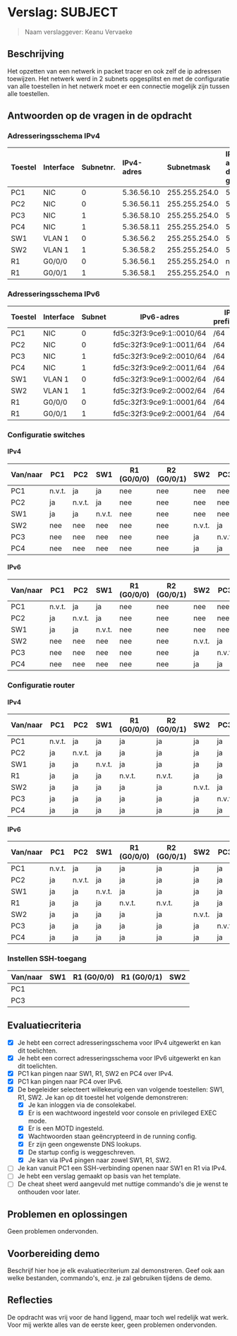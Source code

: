 # Verslag: SUBJECT

> Naam verslaggever: Keanu Vervaeke

## Beschrijving

Het opzetten van een netwerk in packet tracer en ook zelf de ip adressen toewijzen. Het netwerk werd in 2 subnets opgesplitst en met de configuratie van alle toestellen in het netwerk moet er een connectie mogelijk zijn tussen alle toestellen.

## Antwoorden op de vragen in de opdracht

### Adresseringsschema IPv4

| Toestel | Interface | Subnetnr. | IPv4-adres  | Subnetmask    | IPv4-adres default gateway | Netwerk-adrres | Broadcast-adres | Max aantal hosts |
| :------ | :-------- | :-------- | :---------- | :------------ | :------------------------- | :------------- | :-------------- | :--------------- |
| PC1     | NIC       | 0         | 5.36.56.10  | 255.255.254.0 | 5.36.56.1                  | 5.36.56.0      | 5.36.57.255     | 510              |  
| PC2     | NIC       | 0         | 5.36.56.11  | 255.255.254.0 | 5.36.56.1                  | 5.36.56.0      | 5.36.57.255     | 510              |
| PC3     | NIC       | 1         | 5.36.58.10  | 255.255.254.0 | 5.36.58.1                  | 5.36.58.0      | 5.36.59.255     | 510              |
| PC4     | NIC       | 1         | 5.36.58.11  | 255.255.254.0 | 5.36.58.1                  | 5.36.58.0      | 5.36.59.255     | 510              |
| SW1     | VLAN 1    | 0         | 5.36.56.2   | 255.255.254.0 | 5.36.56.1                  | 5.36.56.0      | 5.36.57.255     | 508              |
| SW2     | VLAN 1    | 1         | 5.36.58.2   | 255.255.254.0 | 5.36.58.1                  | 5.36.58.0      | 5.36.59.255     | 508              |
| R1      | G0/0/0    | 0         | 5.36.56.1   | 255.255.254.0 | n.v.t.                     | 5.36.56.0      | 5.36.57.255     | 508              |
| R1      | G0/0/1    | 1         | 5.36.58.1   | 255.255.254.0 | n.v.t.                     | 5.36.58.0      | 5.36.59.255     | 508              |

### Adresseringsschema IPv6

| Toestel | Interface | Subnet | IPv6-adres                | IPv6-prefixlengte | IPv6-adres default gateway |
| ------- | --------- | ------ | ------------------------- | ----------------- | -------------------------- |
| PC1     | NIC       | 0      | fd5c:32f3:9ce9:1::0010/64 | /64               | fd5c:32f3:9ce9:1::0001     |
| PC2     | NIC       | 0      | fd5c:32f3:9ce9:1::0011/64 | /64               | fd5c:32f3:9ce9:1::0001     |
| PC3     | NIC       | 1      | fd5c:32f3:9ce9:2::0010/64 | /64               | fd5c:32f3:9ce9:2::0001     |
| PC4     | NIC       | 1      | fd5c:32f3:9ce9:2::0011/64 | /64               | fd5c:32f3:9ce9:2::0001     |
| SW1     | VLAN 1    | 0      | fd5c:32f3:9ce9:1::0002/64 | /64               | fd5c:32f3:9ce9:1::0001     |
| SW2     | VLAN 1    | 1      | fd5c:32f3:9ce9:2::0002/64 | /64               | fd5c:32f3:9ce9:2::0001     |
| R1      | G0/0/0    | 0      | fd5c:32f3:9ce9:1::0001/64 | /64               | N.V.T.                     |
| R1      | G0/0/1    | 1      | fd5c:32f3:9ce9:2::0001/64 | /64               | N.V.T.                     |

### Configuratie switches

#### IPv4

| Van/naar | PC1    | PC2    | SW1    | R1 (G0/0/0) | R2 (G0/0/1) | SW2    | PC3    | PC4    |
| -------- | ------ | ------ | ------ | ----------- | ----------- | ------ | ------ | ------ |
| PC1      | n.v.t. |   ja   |   ja   |     nee     |     nee     |   nee  |   nee  |   nee  |
| PC2      |   ja   | n.v.t. |   ja   |     nee     |     nee     |   nee  |   nee  |   nee  |
| SW1      |   ja   |   ja   | n.v.t. |     nee     |     nee     |   nee  |   nee  |   nee  |
| SW2      |   nee  |   nee  |  nee   |     nee     |     nee     | n.v.t. |   ja   |   ja   |
| PC3      |   nee  |   nee  |  nee   |     nee     |     nee     |   ja   | n.v.t. |   ja   |
| PC4      |   nee  |   nee  |  nee   |     nee     |     nee     |   ja   |   ja   | n.v.t. |

#### IPv6

| Van/naar | PC1    | PC2    | SW1    | R1 (G0/0/0) | R2 (G0/0/1) | SW2    | PC3    | PC4    |
| -------- | ------ | ------ | ------ | ----------- | ----------- | ------ | ------ | ------ |
| PC1      | n.v.t. |   ja   |   ja   |     nee     |     nee     |   nee  |   nee  |   nee  |
| PC2      |   ja   | n.v.t. |   ja   |     nee     |     nee     |   nee  |   nee  |   nee  |
| SW1      |   ja   |   ja   | n.v.t. |     nee     |     nee     |   nee  |   nee  |   nee  |
| SW2      |   nee  |   nee  |  nee   |     nee     |     nee     | n.v.t. |   ja   |   ja   |
| PC3      |   nee  |   nee  |  nee   |     nee     |     nee     |   ja   | n.v.t. |   ja   |
| PC4      |   nee  |   nee  |  nee   |     nee     |     nee     |   ja   |   ja   | n.v.t. |

### Configuratie router

#### IPv4

| Van/naar | PC1    | PC2    | SW1    | R1 (G0/0/0) | R2 (G0/0/1) | SW2    | PC3    | PC4    |
| -------- | ------ | ------ | ------ | ----------- | ----------- | ------ | ------ | ------ |
| PC1      | n.v.t. |   ja   |  ja    |     ja      |     ja      |   ja   |   ja   |   ja   |
| PC2      |   ja   | n.v.t. |  ja    |     ja      |     ja      |   ja   |   ja   |   ja   |
| SW1      |   ja   |   ja   | n.v.t. |     ja      |     ja      |   ja   |   ja   |   ja   |
| R1       |   ja   |   ja   |  ja    | n.v.t.      | n.v.t.      |   ja   |   ja   |   ja   |
| SW2      |   ja   |   ja   |  ja    |     ja      |     ja      | n.v.t. |   ja   |   ja   |
| PC3      |   ja   |   ja   |  ja    |     ja      |     ja      |   ja   | n.v.t. |   ja   |
| PC4      |   ja   |   ja   |  ja    |     ja      |     ja      |   ja   |   ja   | n.v.t. |

#### IPv6

| Van/naar | PC1    | PC2    | SW1    | R1 (G0/0/0) | R2 (G0/0/1) | SW2    | PC3    | PC4    |
| -------- | ------ | ------ | ------ | ----------- | ----------- | ------ | ------ | ------ |
| PC1      | n.v.t. |   ja   |  ja    |     ja      |     ja      |   ja   |   ja   |   ja   |
| PC2      |   ja   | n.v.t. |  ja    |     ja      |     ja      |   ja   |   ja   |   ja   |
| SW1      |   ja   |   ja   | n.v.t. |     ja      |     ja      |   ja   |   ja   |   ja   |
| R1       |   ja   |   ja   |  ja    | n.v.t.      | n.v.t.      |   ja   |   ja   |   ja   |
| SW2      |   ja   |   ja   |  ja    |     ja      |     ja      | n.v.t. |   ja   |   ja   |
| PC3      |   ja   |   ja   |  ja    |     ja      |     ja      |   ja   | n.v.t. |   ja   |
| PC4      |   ja   |   ja   |  ja    |     ja      |     ja      |   ja   |   ja   | n.v.t. |

### Instellen SSH-toegang

| Van/naar | SW1 | R1 (G0/0/0) | R1 (G0/0/1) | SW2 |
| -------- | --- | ----------- | ----------- | --- |
| PC1      |     |             |             |     |
| PC3      |     |             |             |     |

## Evaluatiecriteria

- [x] Je hebt een correct adresseringsschema voor IPv4 uitgewerkt en kan dit toelichten.
- [x] Je hebt een correct adresseringsschema voor IPv6 uitgewerkt en kan dit toelichten.
- [x] PC1 kan pingen naar SW1, R1, SW2 en PC4 over IPv4.
- [x] PC1 kan pingen naar PC4 over IPv6.
- [x] De begeleider selecteert willekeurig een van volgende toestellen: SW1, R1, SW2. Je kan op dit toestel het volgende demonstreren:
  - [x] Je kan inloggen via de consolekabel.
  - [x] Er is een wachtwoord ingesteld voor console en privileged EXEC mode.
  - [x] Er is een MOTD ingesteld.
  - [x] Wachtwoorden staan geëncrypteerd in de running config.
  - [x] Er zijn geen ongewenste DNS lookups.
  - [x] De startup config is weggeschreven.
  - [x] Je kan via IPv4 pingen naar zowel SW1, R1, SW2.
- [ ] Je kan vanuit PC1 een SSH-verbinding openen naar SW1 en R1 via IPv4.
- [ ] Je hebt een verslag gemaakt op basis van het template.
- [ ] De cheat sheet werd aangevuld met nuttige commando's die je wenst te onthouden voor later.

## Problemen en oplossingen

Geen problemen ondervonden.

## Voorbereiding demo

Beschrijf hier hoe je elk evaluatiecriterium zal demonstreren. Geef ook aan welke bestanden, commando's, enz. je zal gebruiken tijdens de demo.

## Reflecties

De opdracht was vrij voor de hand liggend, maar toch wel redelijk wat werk. Voor mij werkte alles van de eerste keer, geen problemen ondervonden.
